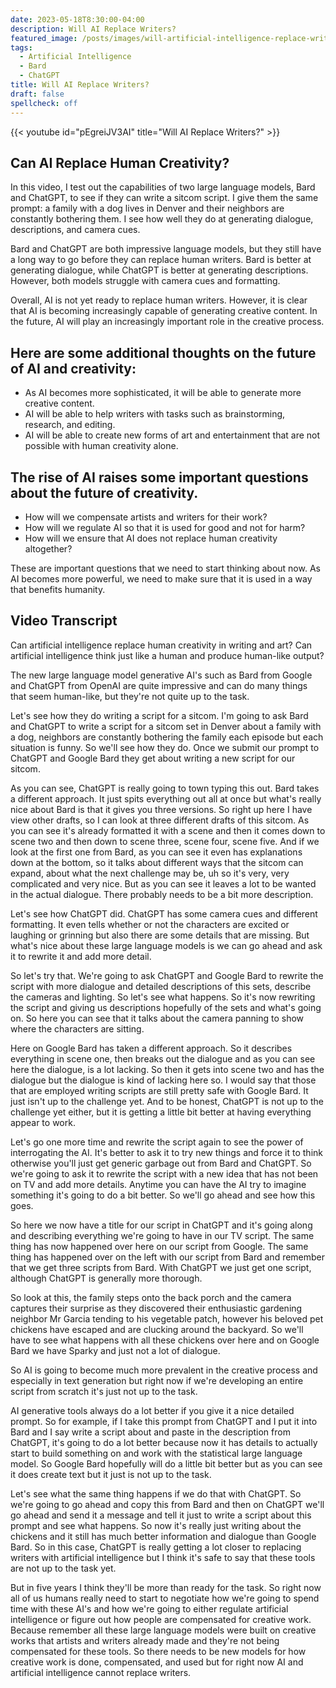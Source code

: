 ```yaml
---
date: 2023-05-18T8:30:00-04:00
description: Will AI Replace Writers?
featured_image: /posts/images/will-artificial-intelligence-replace-writers.jpg
tags:
  - Artificial Intelligence
  - Bard
  - ChatGPT
title: Will AI Replace Writers?
draft: false
spellcheck: off
---
```


{{< youtube id="pEgreiJV3AI" title="Will AI Replace Writers?" >}}

## Can AI Replace Human Creativity?

In this video, I test out the capabilities of two large language models, Bard and ChatGPT, to see if they can write a sitcom script. I give them the same prompt: a family with a dog lives in Denver and their neighbors are constantly bothering them. I see how well they do at generating dialogue, descriptions, and camera cues.

Bard and ChatGPT are both impressive language models, but they still have a long way to go before they can replace human writers. Bard is better at generating dialogue, while ChatGPT is better at generating descriptions. However, both models struggle with camera cues and formatting.

Overall, AI is not yet ready to replace human writers. However, it is clear that AI is becoming increasingly capable of generating creative content. In the future, AI will play an increasingly important role in the creative process.

## Here are some additional thoughts on the future of AI and creativity:

- As AI becomes more sophisticated, it will be able to generate more creative content.
- AI will be able to help writers with tasks such as brainstorming, research, and editing.
- AI will be able to create new forms of art and entertainment that are not possible with human creativity alone.

## The rise of AI raises some important questions about the future of creativity.

- How will we compensate artists and writers for their work?
- How will we regulate AI so that it is used for good and not for harm?
- How will we ensure that AI does not replace human creativity altogether?

These are important questions that we need to start thinking about now. As AI becomes more powerful, we need to make sure that it is used in a way that benefits humanity.

## Video Transcript

Can artificial intelligence replace human creativity in writing and art? Can artificial intelligence think just like a human and produce human-like output?

The new large language model generative AI's such as Bard from Google and ChatGPT from OpenAI are quite impressive and can do many things that seem human-like, but they're not quite up to the task.

Let's see how they do writing a script for a sitcom. I'm going to ask Bard and ChatGPT to write a script for a sitcom set in Denver about a family with a dog, neighbors are constantly bothering the family each episode but each situation is funny. So we'll see how they do. Once we submit our prompt to ChatGPT and Google Bard they get about writing a new script for our sitcom.

As you can see, ChatGPT is really going to town typing this out. Bard takes a different approach. It just spits everything out all at once but what's really nice about Bard is that it gives you three versions. So right up here I have view other drafts, so I can look at three different drafts of this sitcom. As you can see it's already formatted it with a scene and then it comes down to scene two and then down to scene three, scene four, scene five. And if we look at the first one from Bard, as you can see it even has explanations down at the bottom, so it talks about different ways that the sitcom can expand, about what the next challenge may be, uh so it's very, very complicated and very nice. But as you can see it leaves a lot to be wanted in the actual dialogue. There probably needs to be a bit more description.

Let's see how ChatGPT did. ChatGPT has some camera cues and different formatting. It even tells whether or not the characters are excited or laughing or grinning but also there are some details that are missing. But what's nice about these large language models is we can go ahead and ask it to rewrite it and add more detail.

So let's try that. We're going to ask ChatGPT and Google Bard to rewrite the script with more dialogue and detailed descriptions of this sets, describe the cameras and lighting. So let's see what happens. So it's now rewriting the script and giving us descriptions hopefully of the sets and what's going on. So here you can see that it talks about the camera panning to show where the characters are sitting.

Here on Google Bard has taken a different approach. So it describes everything in scene one, then breaks out the dialogue and as you can see here the dialogue, is a lot lacking. So then it gets into scene two and has the dialogue but the dialogue is kind of lacking here so. I would say that those that are employed writing scripts are still pretty safe with Google Bard. It just isn't up to the challenge yet. And to be honest, ChatGPT is not up to the challenge yet either, but it is getting a little bit better at having everything appear to work.

Let's go one more time and rewrite the script again to see the power of interrogating the AI. It's better to ask it to try new things and force it to think otherwise you'll just get generic garbage out from Bard and ChatGPT. So we're going to ask it to rewrite the script with a new idea that has not been on TV and add more details. Anytime you can have the AI try to imagine something it's going to do a bit better. So we'll go ahead and see how this goes.

So here we now have a title for our script in ChatGPT and it's going along and describing everything we're going to have in our TV script. The same thing has now happened over here on our script from Google. The same thing has happened over on the left with our script from Bard and remember that we get three scripts from Bard. With ChatGPT we just get one script, although ChatGPT is generally more thorough.

So look at this, the family steps onto the back porch and the camera captures their surprise as they discovered their enthusiastic gardening neighbor Mr Garcia tending to his vegetable patch, however his beloved pet chickens have escaped and are clucking around the backyard. So we'll have to see what happens with all these chickens over here and on Google Bard we have Sparky and just not a lot of dialogue.

So AI is going to become much more prevalent in the creative process and especially in text generation but right now if we're developing an entire script from scratch it's just not up to the task.

AI generative tools always do a lot better if you give it a nice detailed prompt. So for example, if I take this prompt from ChatGPT and I put it into Bard and I say write a script about and paste in the description from ChatGPT, it's going to do a lot better because now it has details to actually start to build something on and work with the statistical large language model. So Google Bard hopefully will do a little bit better but as you can see it does create text but it just is not up to the task.

Let's see what the same thing happens if we do that with ChatGPT. So we're going to go ahead and copy this from Bard and then on ChatGPT we'll go ahead and send it a message and tell it just to write a script about this prompt and see what happens. So now it's really just writing about the chickens and it still has much better information and dialogue than Google Bard. So in this case, ChatGPT is really getting a lot closer to replacing writers with artificial intelligence but I think it's safe to say that these tools are not up to the task yet.

But in five years I think they'll be more than ready for the task. So right now all of us humans really need to start to negotiate how we're going to spend time with these AI's and how we're going to either regulate artificial intelligence or figure out how people are compensated for creative work. Because remember all these large language models were built on creative works that artists and writers already made and they're not being compensated for these tools. So there needs to be new models for how creative work is done, compensated, and used but for right now AI and artificial intelligence cannot replace writers.
